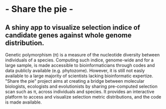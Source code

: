 # - Share the pie -
## A shiny app to visualize selection indice of candidate genes against whole genome distribution.

Genetic polymorphism (π) is a measure of the nucleotide diversity between individuals of a species. Computing such indice, genome-wide and for a large sample, is made accessible to bioinformaticians through codes and data publicly available (e.g. phytozome). However, it is still not easly available to a large majority of scientists lacking bioinformatic expertize. 
"Share the pie" project aims at creating a bridge between molecular biologists, ecologists and evolutionists by sharing pre-computed selection scan such as π, across individuals and species. It provides an interactive platform to access and visualize selection metric distributions, and the code is made available.


